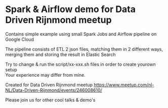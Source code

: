 # Spark & Airflow demo for Data Driven Rijnmond meetup

Contains simple example using small Spark Jobs and Airflow pipeline on Google Cloud

The pipeline consists of ETL 2 json files, matching them in 2 different ways, merging them and storing the result in Elastic Search

Try to change & run the script/xx-xxx.sh files in order to create yourown setup  
Your experience may differ from mine.


Created for Data Driven Rijnmond meetup 
https://www.meetup.com/nl-NL/Data-Driven-Rijnmond/events/246008610/

Please join us for other cool talks & demo's
